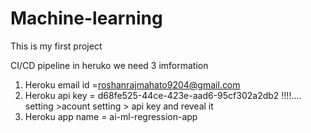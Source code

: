 # Machine-learning
This is my first project

CI/CD pipeline in heruko we need 3 imformation 
1. Heroku email id =roshanrajmahato9204@gmail.com
2. Heroku api key = d68fe525-44ce-423e-aad6-95cf302a2db2 !!!!.... setting >acount setting > api key and reveal it
3. Heroku app name = ai-ml-regression-app